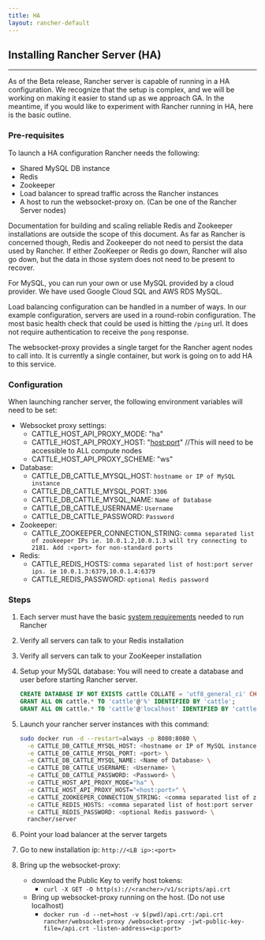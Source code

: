 ```yaml
---
title: HA
layout: rancher-default
---
```


## Installing Rancher Server (HA)
---

As of the Beta release, Rancher server is capable of running in a HA configuration. We recognize that the setup is complex, and we will be working on making it easier to stand up as we approach GA. In the meantime, if you would like to experiment with Rancher running in HA, here is the basic outline.

### Pre-requisites

To launch a HA configuration Rancher needs the following:

*  Shared MySQL DB instance
*  Redis
*  Zookeeper
*  Load balancer to spread traffic across the Rancher instances
*  A host to run the websocket-proxy on. (Can be one of the Rancher Server nodes)


Documentation for building and scaling reliable Redis and Zookeeper installations are outside the scope of this document. As far as Rancher is concerned though, Redis and Zookeeper do not need to persist the data used by Rancher. If either ZooKeeper or Redis go down, Rancher will also go down, but the data in those system does not need to be present to recover. 

For MySQL, you can run your own or use MySQL provided by a cloud provider. We have used Google Cloud SQL and AWS RDS MySQL. 

Load balancing configuration can be handled in a number of ways. In our example configuration, servers are used in a round-robin configuration. The most basic health check that could be used is hitting the `/ping` url. It does not require authentication to receive the `pong` response.

The websocket-proxy provides a single target for the Rancher agent nodes to call into. It is currently a single container, but work is going on to add HA to this service. 


### Configuration

When launching rancher server, the following environment variables will need to be set:

* Websocket proxy settings:
  * CATTLE_HOST_API_PROXY_MODE: "ha"
  * CATTLE_HOST_API_PROXY_HOST: "<host:port>" //This will need to be accessible to ALL compute nodes
  * CATTLE_HOST_API_PROXY_SCHEME: "ws"
* Database:
  * CATTLE_DB_CATTLE_MYSQL_HOST: `hostname or IP of MySQL instance`
  * CATTLE_DB_CATTLE_MYSQL_PORT: `3306`
  * CATTLE_DB_CATTLE_MYSQL_NAME: `Name of Database`
  * CATTLE_DB_CATTLE_USERNAME: `Username`
  * CATTLE_DB_CATTLE_PASSWORD: `Password`
* Zookeeper:    
  * CATTLE_ZOOKEEPER_CONNECTION_STRING: `comma separated list of zookeeper IPs ie. 10.0.1.2,10.0.1.3 will try connecting to 2181. Add :<port> for non-standard ports `
* Redis:
  * CATTLE_REDIS_HOSTS: `comma separated list of host:port server ips. ie 10.0.1.3:6379,10.0.1.4:6379`
  * CATTLE_REDIS_PASSWORD: `optional Redis password`

### Steps

1. Each server must have the basic [system requirements]({{site.baseurl}}/rancher/installing-rancher/installing-server/) needed to run Rancher
2. Verify all servers can talk to your Redis installation
3. Verify all servers can talk to your ZooKeeper installation
4. Setup your MySQL database: You will need to create a database and user before starting Rancher server.

    ```sql
    CREATE DATABASE IF NOT EXISTS cattle COLLATE = 'utf8_general_ci' CHARACTER SET = 'utf8';
    GRANT ALL ON cattle.* TO 'cattle'@'%' IDENTIFIED BY 'cattle';
    GRANT ALL ON cattle.* TO 'cattle'@'localhost' IDENTIFIED BY 'cattle'; 
    ```

5. Launch your rancher server instances with this command:
      
      ```bash
      sudo docker run -d --restart=always -p 8080:8080 \
        -e CATTLE_DB_CATTLE_MYSQL_HOST: <hostname or IP of MySQL instance> \
        -e CATTLE_DB_CATTLE_MYSQL_PORT: <port> \
        -e CATTLE_DB_CATTLE_MYSQL_NAME: <Name of Database> \
        -e CATTLE_DB_CATTLE_USERNAME: <Username> \
        -e CATTLE_DB_CATTLE_PASSWORD: <Password> \
        -e CATTLE_HOST_API_PROXY_MODE="ha" \
        -e CATTLE_HOST_API_PROXY_HOST="<host:port>" \
        -e CATTLE_ZOOKEEPER_CONNECTION_STRING: <comma separated list of zookeeper IPs ie. 10.0.1.2,10.0.1.3> \
        -e CATTLE_REDIS_HOSTS: <comma separated list of host:port server ips. ie 10.0.1.3:6379,10.0.1.4:6379> \
        -e CATTLE_REDIS_PASSWORD: <optional Redis password> \
        rancher/server
      ```  
      
6. Point your load balancer at the server targets
7. Go to new installation ip: `http://<LB ip>:<port>`
8. Bring up the websocket-proxy:
   * download the Public Key to verify host tokens:
     * `curl -X GET -O http(s)://<rancher>/v1/scripts/api.crt`
   * Bring up websocket-proxy running on the host. (Do not use localhost)
     * `docker run -d --net=host -v $(pwd)/api.crt:/api.crt rancher/websocket-proxy /websocket-proxy -jwt-public-key-file=/api.crt -listen-address=<ip:port>` 
